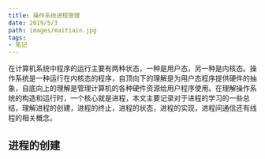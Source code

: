 ```yaml
---
title: 操作系统进程管理
date: 2019/5/3
path: images/maitiain.jpg
tags:
- 笔记
---
```


在计算机系统中程序的运行主要有两种状态，一种是用户态，另一种是内核态。操作系统是一种运行在内核态的程序，自顶向下的理解是为用户态程序提供硬件的抽象，自底向上的理解是管理计算机的各种硬件资源给用户程序使用。在理解操作系统的构造和运行时，一个核心就是进程，本文主要记录对于进程的学习的一些总结，理解进程的创建，进程的终止，进程的状态，进程的实现，进程间通信还有线程的相关概念。

##  进程的创建


